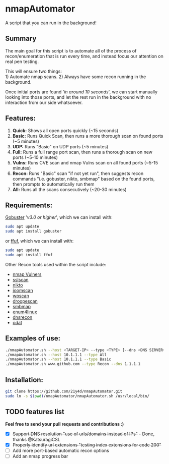 # nmapAutomator

A script that you can run in the background!
  
  
## Summary

The main goal for this script is to automate all of the process of recon/enumeration that is run every time, and instead focus our attention on real pen testing.  
  
This will ensure two things:  
	1) Automate nmap scans. 
	2) Always have some recon running in the background. 

Once initial ports are found '*in around 10 seconds*', we can start manually looking into those ports, and let the rest run in the background with no interaction from our side whatsoever.  
  
  
## Features:
1. **Quick:**	Shows all open ports quickly (~15 seconds)  
1. **Basic:**	Runs Quick Scan, then runs a more thorough scan on found ports (~5 minutes)  
1. **UDP:**	  Runs "Basic" on UDP ports (~5 minutes)  
1. **Full:** 	Runs a full range port scan, then runs a thorough scan on new ports (~5-10 minutes)  
1. **Vulns:**	Runs CVE scan and nmap Vulns scan on all found ports (~5-15 minutes)  
1. **Recon:**	Runs "Basic" scan "if not yet run", then suggests recon commands "i.e. gobuster, nikto, smbmap" based on the found ports, then prompts to automatically run them  
1. **All:**  	Runs all the scans consecutively (~20-30 minutes)  
  
  
## Requirements:
[Gobuster](https://github.com/OJ/gobuster) '*v3.0 or higher*', which we can install with:  
```bash
sudo apt update
sudo apt install gobuster
```

or [ffuf](https://github.com/ffuf/ffuf), which we can install with:
```bash
sudo apt update
sudo apt install ffuf
```

Other Recon tools used within the script include:
* [nmap Vulners](https://github.com/vulnersCom/nmap-vulners)
* [sslscan](https://github.com/rbsec/sslscan)
* [nikto](https://github.com/sullo/nikto)
* [joomscan](https://github.com/rezasp/joomscan)
* [wpscan](https://github.com/wpscanteam/wpscan)
* [droopescan](https://github.com/droope/droopescan)
* [smbmap](https://github.com/ShawnDEvans/smbmap)
* [enum4linux](https://github.com/portcullislabs/enum4linux)
* [dnsrecon](https://github.com/darkoperator/dnsrecon)
* [odat](https://github.com/quentinhardy/odat)
  
  
## Examples of use:
```bash
./nmapAutomator.sh --host <TARGET-IP> --type <TYPE> [--dns <DNS SERVER>]
./nmapAutomator.sh --host 10.1.1.1 --type All  
./nmapAutomator.sh --host 10.1.1.1 --type Basic  
./nmapAutomator.sh www.github.com --type Recon --dns 1.1.1.1
```

## Installation:
```bash
git clone https://github.com/21y4d/nmapAutomator.git
sudo ln -s $(pwd)/nmapAutomator/nmapAutomator.sh /usr/local/bin/
```


## TODO features list
**Feel free to send your pull requests and contributions :)**
- [x] ~~Support DNS resolution "use of urls/domains instead of IPs"~~ - Done, thanks @KatsuragiCSL
- [x] ~~Properly identify url extensions "testing index extensions for code 200"~~
- [ ] Add more port-based automatic recon options
- [ ] Add an nmap progress bar

